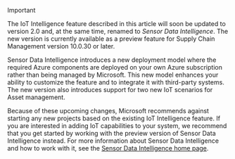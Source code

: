 > [!IMPORTANT]
> The IoT Intelligence feature described in this article will soon be updated to version 2.0 and, at the same time, renamed to *Sensor Data Intelligence*. The new version is currently available as a preview feature for Supply Chain Management version 10.0.30 or later.
> 
> Sensor Data Intelligence introduces a new deployment model where the required Azure components are deployed on your own Azure subscription rather than being managed by Microsoft. This new model enhances your ability to customize the feature and to integrate it with third-party systems. The new version also introduces support for two new IoT scenarios for Asset management.
>
> Because of these upcoming changes, Microsoft recommends against starting any new projects based on the existing IoT Intelligence feature. If you are interested in adding IoT capabilities to your system, we recommend that you get started by working with the preview version of Sensor Data Intelligence instead. For more information about Sensor Data Intelligence and how to work with it, see the [Sensor Data Intelligence home page](/dynamics365/supply-chain/sensor-data-intelligence/sdi-home-page).

